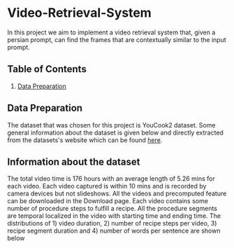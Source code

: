 # Video-Retrieval-System
In this project we aim to implement a video retrieval system that, given a persian prompt, can find the frames that are contextually similar to the input prompt.

## **Table of Contents**
1. [Data Preparation](#Data-Preparation)

## **Data Preparation**
The dataset that was chosen for this project is YouCook2 dataset. Some general information about the dataset is given below and directly extracted from the datasets's website which can be found [here](http://youcook2.eecs.umich.edu/).
## Information about the dataset
The total video time is 176 hours with an average length of 5.26 mins for each video. Each video captured is within 10 mins and is recorded by camera devices but not slideshows. All the videos and precomputed feature can be downloaded in the Download page.
Each video contains some number of procedure steps to fulfill a recipe. All the procedure segments are temporal localized in the video with starting time and ending time. The distributions of 1) video duration, 2) number of recipe steps per video, 3) recipe segment duration and 4) number of words per sentence are shown below
